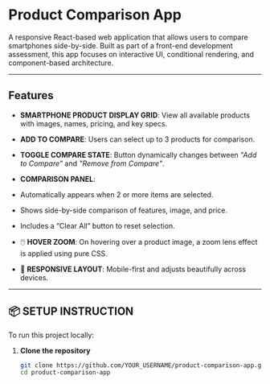 # Product Comparison App

A responsive React-based web application that allows users to compare smartphones side-by-side. Built as part of a front-end development assessment, this app focuses on interactive UI, conditional rendering, and component-based architecture.

---

## Features

-  **SMARTPHONE PRODUCT DISPLAY GRID**: View all available products with images, names, pricing, and key specs.
-  **ADD TO COMPARE**: Users can select up to 3 products for comparison.
-  **TOGGLE COMPARE STATE**: Button dynamically changes between *"Add to Compare"* and *"Remove from Compare"*.

-  **COMPARISON PANEL**:
  - Automatically appears when 2 or more items are selected.
  - Shows side-by-side comparison of features, image, and price.
  - Includes a “Clear All” button to reset selection.
- 🖱️ **HOVER ZOOM**: On hovering over a product image, a zoom lens effect is applied using pure CSS.
- 📱 **RESPONSIVE LAYOUT**: Mobile-first and adjusts beautifully across devices.

---

## 📦 SETUP INSTRUCTION

To run this project locally:

1. **Clone the repository**  
   ```bash
   git clone https://github.com/YOUR_USERNAME/product-comparison-app.git
   cd product-comparison-app
